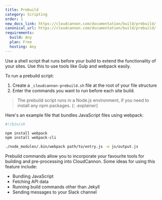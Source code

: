 ```yaml
---
title: Prebuild
category: Scripting
order: 1
new_docs_link: https://cloudcannon.com/documentation/build/prebuild/
canonical_url: https://cloudcannon.com/documentation/build/prebuild/
requirements:
  build: Any
  plan: Free
  hosting: Any
---
```


Use a shell script that runs before your build to extend the functionality of your sites. Use this to use tools like Gulp and webpack easily.

To run a prebuild script:

1. Create a `_cloudcannon-prebuild.sh` file at the root of your file structure
2. Enter the commands you want to run before each site build.

> The prebuild script runs in a Node.js environment, if you need to install any npm packages.
{: .explainer}

Here's an example file that bundles JavaScript files using webpack:

```sh
#!/bin/sh

npm install webpack
npm install webpack-cli

./node_modules/.bin/webpack path/to/entry.js -o js/output.js
```

Prebuild commands allow you to incorporate your favourite tools for building and pre-processing into CloudCannon. Some ideas for using this feature include:

* Bundling JavaScript
* Fetching API data
* Running build commands other than Jekyll
* Sending messages to your Slack channel
